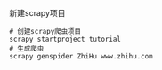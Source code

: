 新建scrapy项目

```shell
# 创建scrapy爬虫项目
scrapy startproject tutorial
# 生成爬虫
scrapy genspider ZhiHu www.zhihu.com
```

